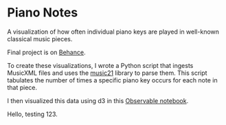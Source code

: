 # Piano Notes
A visualization of how often individual piano keys are played in well-known classical music pieces.

Final project is on [Behance](https://www.behance.net/gallery/139799525/Piano-Notes?).

To create these visualizations, I wrote a Python script that ingests MusicXML files and uses the [music21](http://web.mit.edu/music21/) library to parse them. This script tabulates the number of times a specific piano key occurs for each note in that piece.

I then visualized this data using d3 in this [Observable notebook](https://observablehq.com/@alicefeng/piano-notes).

Hello, testing 123.
